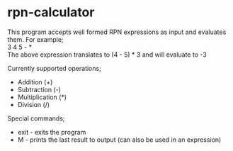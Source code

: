 # rpn-calculator

This program accepts well formed RPN expressions as input and evaluates them. For example;  
3 4 5 - *  
The above expression translates to (4 - 5) * 3 and will evaluate to -3  

Currently supported operations;
- Addition (+)
- Subtraction (-)
- Multiplication (\*)
- Division (/)

Special commands;
- exit - exits the program
- M - prints the last result to output (can also be used in an expression)
